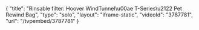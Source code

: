 {
    "title": "Rinsable filter: Hoover WindTunnel\u00ae T-Series\u2122 Pet Rewind Bag",
    "type": "solo",
    "layout": "iframe-static",
    "videoId": "3787781",
    "url": "\/tvpembed\/3787781"
}